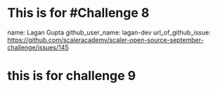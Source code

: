 # This is for #Challenge 8

name: Lagan Gupta
github_user_name: lagan-dev
url_of_github_issue: https://github.com/scaleracademy/scaler-open-source-september-challenge/issues/145

# this is for challenge 9